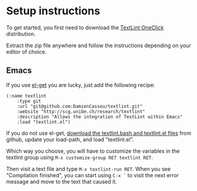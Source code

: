# Setup instructions #

To get started, you first need to download the
[TextLint OneClick](http://hudson.lukas-renggli.ch/job/TextLint/lastSuccessfulBuild/artifact/TextLint-OneClick.zip)
distribution.

Extract the zip file anywhere and follow the instructions depending on
your editor of choice.

## Emacs ##

If you use [el-get](https://github.com/dimitri/el-get/) you are lucky,
just add the following recipe:

	(:name textlint
	    :type git
	    :url "git@github.com:DamienCassou/textlint.git"
	    :website "http://scg.unibe.ch/research/textlint"
	    :description "Allows the integration of TextLint within Emacs"
	    :load "textlint.el")

If you do not use el-get,
[download the textlint.bash and textlint.el files](https://github.com/DamienCassou/textlint)
from github, update your load-path, and load "textlint.el".

Which way you choose, you will have to customize the variables in the
textlint group using `M-x customize-group RET textlint RET`.

Then visit a text file and type `M-x textlint-run RET`. When you see
"Compilation finished", you can start using `` C-x ` `` to visit the next
error message and move to the text that caused it.
